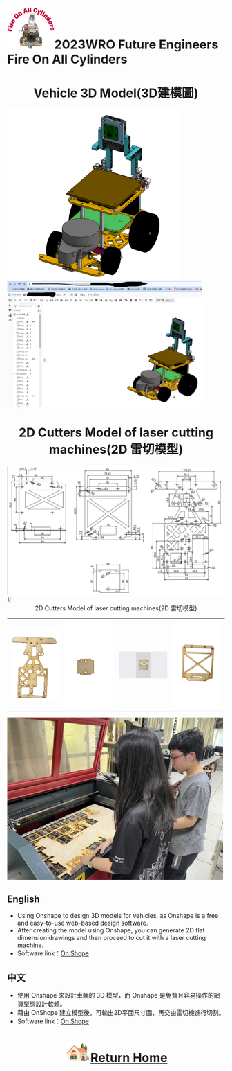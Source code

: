 ![LOGO](../other/img/logo.png)2023WRO Future Engineers Fire On All Cylinders  
====
# <div align="center">Vehicle 3D Model(3D建模圖)</div>

<img src="./img/Vehicle_cad.png" width="400">  <img src="./img/onshpe_3d.png" width="450">
# <div align="center"> 2D Cutters Model of laser cutting machines(2D 雷切模型) </div>
<img src="./img/2D_Cutters.png" width="500">
# <div align="center"> 2D Cutters Model of laser cutting machines(2D 雷切模型) </div>


|        |        |       |        |    
| :----: | :----: |:----: |:----: |  
|    |   ||    |     |  
| <img src="./img/car_down.png" width="300" alt="Image"> | <img src="./img/1.png" width="300" alt="Image"> | <img src="./img/car_board.png" width="300" alt="Image"> | <img src="./img/car_board_2.png" width="300" alt="Image"> | 

  

<img src="./img/hu.jpg" width="500">


## English
- Using Onshape to design 3D models for vehicles, as Onshape is a free and easy-to-use web-based design software.
- After creating the model using Onshape, you can generate 2D flat dimension drawings and then proceed to cut it with a laser cutting machine.
- Software link：[On Shope](https://www.onshape.com/en/) 
## 中文
- 使用 Onshape 來設計車輛的 3D 模型，而 Onshape 是免費且容易操作的網頁型態設計軟體。
- 藉由 OnShope 建立模型後，可輸出2D平面尺寸圖，再交由雷切機進行切割。
- Software link：[On Shope](https://www.onshape.com/en/) 


# <div align="center">![HOME](../other/img/Home.png)[Return Home](../)</div>  
